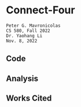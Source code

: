 # Connect-Four

    Peter G. Mavronicolas
    CS 580, Fall 2022
    Dr. Yaohang Li
    Nov. 8, 2022

## Code

## Analysis

## Works Cited
